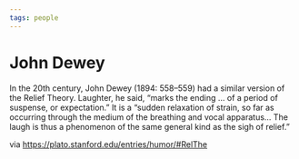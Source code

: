 ```yaml
---
tags: people
---
```


# John Dewey
In the 20th century, John Dewey (1894: 558–559) had a similar version of the Relief Theory. Laughter, he said, “marks the ending … of a period of suspense, or expectation.” It is a “sudden relaxation of strain, so far as occurring through the medium of the breathing and vocal apparatus… The laugh is thus a phenomenon of the same general kind as the sigh of relief.”

via https://plato.stanford.edu/entries/humor/#RelThe


